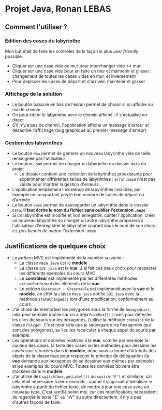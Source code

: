 # Projet Java, Ronan LEBAS
## Comment l'utiliser ?
### Édition des cases du labyrinthe
Mon but était de faire les contrôles de la façon la plus *user friendly* possible.  
* Cliquer sur une case vide ou mur pour interchanger vide <-> mur
* Cliquer sur une case vide pour en faire un mur et maintenir et glisser : changement de toutes les cases vides en mur, et inversement
* Pour déplacer les cases de départ et d'arrivée, maintenir et glisser
### Affichage de la solution
* Le bouton bascule en bas de l'écran permet de choisir si on affiche ou non le chemin
* On peut éditer le labyrinthe avec le chemin affiché : il s'actualise en direct
* S'il n'y a pas de chemin, l'application affiche un message d'erreur et désactive l'affichage (bug graphique au premier message d'erreur)
### Gestion des labyrinthes
* Le bouton `New` permet de générer un nouveau labyrinthe vide de taille renseignée par l'utilisateur
* Le bouton `Load` permet de charger un labyrinthe du dossier `data` du projet
    * Le dossier contient une collection de labyrinthes préexistants pour expérimenter différentes tailles de labyrinthes : `error.maze` n'est pas valide pour montrer la gestion d'erreurs.
* L'application empêchera l'existence de labyrinthes invalides, par exemple ne comportant pas le bon nombre de cases de départ ou d'arrivée
* Le bouton `Save` permet de sauvegarder un labyrinthe dans le dossier `data`, **il faut écrire le nom du fichier sans oublier l'extension `.maze`**
* Si un labyrinthe est modifié et non enregistré, quitter l'application, créer un nouveau labyrinthe ou charger un autre labyrinthe proposera à l'utilisateur d'enregistrer le labyrinthe courant sous le nom de son choix : *ici, pas besoin de mettre l'extension `.maze`*
## Justifications de quelques choix
* Le *pattern* MVC est implémenté de la manière suivante :
    * La classe `Maze.java` est le **modèle**
    * La classe `GUI.java` est la **vue**. J'ai fait ces deux choix pour respecter les différents exemples du cours MVC
    * Le **contrôleur** est implémenté par les différentes méthodes `actionPerformed` des éléments de la **vue**
    * Le *pattern* `Observeur - Observable` est implémenté avec la **vue** et le **modèle**, en effet la classe `Maze.java` notifie `GUI.java` avec la méthode `stateChanged()` lors d'une modification, conformément au cours.
* J'ai choisi de mémoriser les polygones sous la forme de `hexagonList`, cela peut sembler inutile car on a déjà `MazeBox[][]` mais pour détecter les clics de souris sur les hexagones, j'utilise la méthode `contains` de la classe `Polygon`. C'est pour cela que je sauvegarde les hexagones (qui sont des polygones), au lieu les recalculer à chaque appui de souris par exemple.
* Les opérations et données relatives à la **vue**, comme par exemple la couleur des cases, la taille des cases ou les méthodes pour dessiner les cases sont stockées dans le **modèle**, donc sous la forme d'attributs des objets de la classe `Maze` pour respecter le principe de déléguation (la **vue** demande aux hexagones de se dessiner eux-mêmes par exemple) et les exemples du cours MVC. Toutes les données doivent être stockées dans le **modèle**
* J'ai utilisé des `switch(box.getLabel())` ou `switch("E")` et similaire, car cela était nécessaire à deux endroits : quand il s'agissait d'initialiser le labyrinthe à partir du fichier texte, de mettre à jour une case avec un nouveau type. C'est justifié selon moi, car ces modifications nécessitent de regarder le texte "E" ou "W" ou autre directement, il n'y a pas d'autres façons de faire.